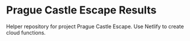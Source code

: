 # Prague Castle Escape Results
Helper repository for project Prague Castle Escape. Use Netlify to create cloud functions.
